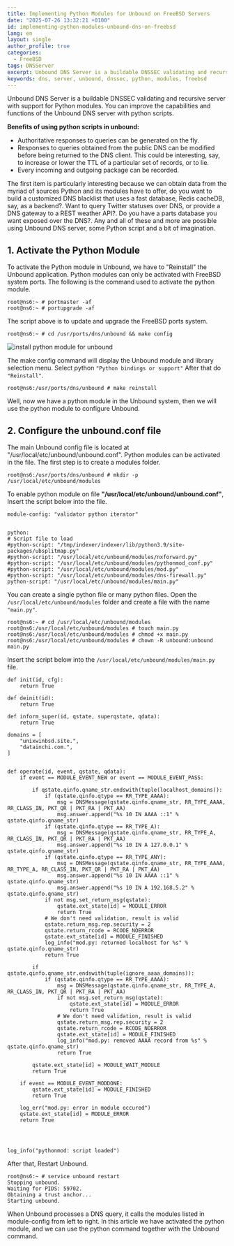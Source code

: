 ```yaml
---
title: Implementing Python Modules for Unbound on FreeBSD Servers
date: "2025-07-26 13:32:21 +0100"
id: implementing-python-modules-unbound-dns-on-freebsd
lang: en
layout: single
author_profile: true
categories:
  - FreeBSD
tags: DNSServer
excerpt: Unbound DNS Server is a buildable DNSSEC validating and recursive server with support for Python modules. You can improve the capabilities and functions of the Unbound DNS server with python scripts.
keywords: dns, server, unbound, dnssec, python, modules, freebsd
---
```


Unbound DNS Server is a buildable DNSSEC validating and recursive server with support for Python modules. You can improve the capabilities and functions of the Unbound DNS server with python scripts.

**Benefits of using python scripts in unbound:**
- Authoritative responses to queries can be generated on the fly.
- Responses to queries obtained from the public DNS can be modified before being returned to the DNS client. This could be interesting, say, to increase or lower the TTL of a particular set of records, or to lie.
- Every incoming and outgoing package can be recorded.

The first item is particularly interesting because we can obtain data from the myriad of sources Python and its modules have to offer, do you want to build a customized DNS blacklist that uses a fast database, Redis cacheDB, say, as a backend?. Want to query Twitter statuses over DNS, or provide a DNS gateway to a REST weather API?. Do you have a parts database you want exposed over the DNS?. Any and all of these and more are possible using Unbound DNS server, some Python script and a bit of imagination.


## 1. Activate the Python Module

To activate the Python module in Unbound, we have to "Reinstall" the Unbound application. Python modules can only be activated with FreeBSD system ports. The following is the command used to activate the python module.

```
root@ns6:~ # portmaster -af
root@ns6:~ # portupgrade -af
```

The script above is to update and upgrade the FreeBSD ports system.

```
root@ns6:~ # cd /usr/ports/dns/unbound && make config
```

![install python module for unbound](https://gitlab.com/unixbsdshell/unixbsdshell.gitlab.io/-/raw/main/images/18-install_python_module_for_unbound.jpg)


The make config command will display the Unbound module and library selection menu. Select python `"Python bindings or support"` After that do `"Reinstall"`.

```
root@ns6:/usr/ports/dns/unbound # make reinstall
```

Well, now we have a python module in the Unbound system, then we will use the python module to configure Unbound.


## 2. Configure the unbound.conf file

The main Unbound config file is located at "/usr/local/etc/unbound/unbound.conf". Python modules can be activated in the file. The first step is to create a modules folder.

```
root@ns6:/usr/ports/dns/unbound # mkdir -p /usr/local/etc/unbound/modules
```

To enable python module on file **"/usr/local/etc/unbound/unbound.conf"**, Insert the script below into the file.

```
module-config: "validator python iterator"


python:
# Script file to load
#python-script: "/tmp/indexer/indexer/lib/python3.9/site-packages/ubsplitmap.py"
#python-script: "/usr/local/etc/unbound/modules/nxforward.py"
#python-script: "/usr/local/etc/unbound/modules/pythonmod_conf.py"
#python-script: "/usr/local/etc/unbound/modules/mod.py"
#python-script: "/usr/local/etc/unbound/modules/dns-firewall.py"
python-script: "/usr/local/etc/unbound/modules/main.py"
```

You can create a single python file or many python files. Open the `/usr/local/etc/unbound/modules` folder and create a file with the name `"main.py"`.

```
root@ns6:~ # cd /usr/local/etc/unbound/modules
root@ns6:/usr/local/etc/unbound/modules # touch main.py
root@ns6:/usr/local/etc/unbound/modules # chmod +x main.py
root@ns6:/usr/local/etc/unbound/modules # chown -R unbound:unbound main.py
```

Insert the script below into the `/usr/local/etc/unbound/modules/main.py` file.

```
def init(id, cfg):
    return True

def deinit(id):
    return True

def inform_super(id, qstate, superqstate, qdata):
    return True

domains = [
    "unixwinbsd.site.",
    "datainchi.com.",
]


def operate(id, event, qstate, qdata):
    if event == MODULE_EVENT_NEW or event == MODULE_EVENT_PASS:

        if qstate.qinfo.qname_str.endswith(tuple(localhost_domains)):
            if (qstate.qinfo.qtype == RR_TYPE_AAAA):
                msg = DNSMessage(qstate.qinfo.qname_str, RR_TYPE_AAAA, RR_CLASS_IN, PKT_QR | PKT_RA | PKT_AA)
                msg.answer.append("%s 10 IN AAAA ::1" % qstate.qinfo.qname_str)
            if (qstate.qinfo.qtype == RR_TYPE_A):
                msg = DNSMessage(qstate.qinfo.qname_str, RR_TYPE_A, RR_CLASS_IN, PKT_QR | PKT_RA | PKT_AA)
                msg.answer.append("%s 10 IN A 127.0.0.1" % qstate.qinfo.qname_str)
            if (qstate.qinfo.qtype == RR_TYPE_ANY):
                msg = DNSMessage(qstate.qinfo.qname_str, RR_TYPE_AAAA, RR_TYPE_A, RR_CLASS_IN, PKT_QR | PKT_RA | PKT_AA)
                msg.answer.append("%s 10 IN AAAA ::1" % qstate.qinfo.qname_str)
                msg.answer.append("%s 10 IN A 192.168.5.2" % qstate.qinfo.qname_str)
            if not msg.set_return_msg(qstate):
                qstate.ext_state[id] = MODULE_ERROR
                return True
            # We don't need validation, result is valid
            qstate.return_msg.rep.security = 2
            qstate.return_rcode = RCODE_NOERROR
            qstate.ext_state[id] = MODULE_FINISHED
            log_info("mod.py: returned localhost for %s" % qstate.qinfo.qname_str)
            return True

        if qstate.qinfo.qname_str.endswith(tuple(ignore_aaaa_domains)):
            if (qstate.qinfo.qtype == RR_TYPE_AAAA):
                msg = DNSMessage(qstate.qinfo.qname_str, RR_TYPE_A, RR_CLASS_IN, PKT_QR | PKT_RA | PKT_AA)
                if not msg.set_return_msg(qstate):
                    qstate.ext_state[id] = MODULE_ERROR
                    return True
                # We don't need validation, result is valid
                qstate.return_msg.rep.security = 2
                qstate.return_rcode = RCODE_NOERROR
                qstate.ext_state[id] = MODULE_FINISHED
                log_info("mod.py: removed AAAA record from %s" % qstate.qinfo.qname_str)
                return True

        qstate.ext_state[id] = MODULE_WAIT_MODULE
        return True

    if event == MODULE_EVENT_MODDONE:
        qstate.ext_state[id] = MODULE_FINISHED
        return True

    log_err("mod.py: error in module occured")
    qstate.ext_state[id] = MODULE_ERROR
    return True




log_info("pythonmod: script loaded")
```


After that, Restart Unbound.

```
root@ns6:~ # service unbound restart
Stopping unbound.
Waiting for PIDS: 59702.
Obtaining a trust anchor...
Starting unbound.
```

When Unbound processes a DNS query, it calls the modules listed in module-config from left to right. In this article we have activated the python module, and we can use the python command together with the Unbound command.